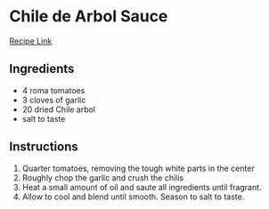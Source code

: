 # Chile de Arbol Sauce

[Recipe Link](https://www.reddit.com/r/SalsaSnobs/comments/cwrk6f/comment/eyf1ktb/?utm_source=share&utm_medium=mweb3x&utm_name=mweb3xcss&utm_term=1&utm_content=share_button)

## Ingredients
- 4 roma tomatoes 
- 3 cloves of garlic 
- 20 dried Chile arbol 
- salt to taste

## Instructions
1. Quarter tomatoes, removing the tough white parts in the center
2. Roughly chop the garlic and crush the chilis
3. Heat a small amount of oil and saute all ingredients until fragrant. 
4. Allow to cool and blend until smooth. Season to salt to taste. 